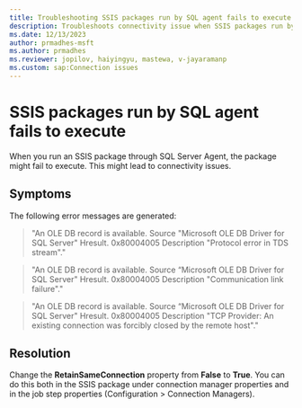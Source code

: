```yaml
---
title: Troubleshooting SSIS packages run by SQL agent fails to execute
description: Troubleshoots connectivity issue when SSIS packages run by SQL agent fail to execute.
ms.date: 12/13/2023
author: prmadhes-msft
ms.author: prmadhes
ms.reviewer: jopilov, haiyingyu, mastewa, v-jayaramanp
ms.custom: sap:Connection issues
---
```


# SSIS packages run by SQL agent fails to execute

When you run an SSIS package through SQL Server Agent, the package might fail to execute. This might lead to connectivity issues.

## Symptoms

The following error messages are generated:

> "An OLE DB record is available. Source "Microsoft OLE DB Driver for SQL Server" Hresult. 0x80004005 Description "Protocol error in TDS stream"."

> "An OLE DB record is available. Source “Microsoft OLE DB Driver for SQL Server" Hresult. 0x80004005 Description "Communication link failure"."

> "An OLE DB record is available. Source “Microsoft OLE DB Driver for SQL Server" Hresult. 0x80004005 Description "TCP Provider: An existing connection was forcibly closed by the remote host"."

## Resolution

Change the **RetainSameConnection** property from **False** to **True**. You can do this both in the SSIS package under connection manager properties and in the job step properties (Configuration > Connection Managers).
